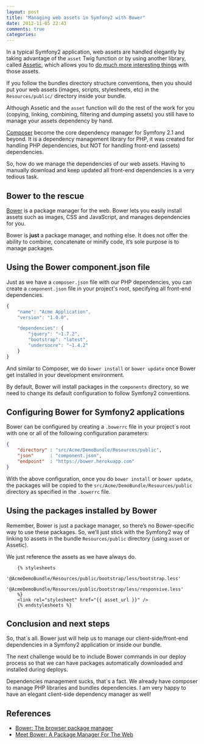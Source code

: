 ```yaml
---
layout: post
title: "Managing web assets in Symfony2 with Bower"
date: 2012-11-05 22:43
comments: true
categories:
---
```

In a typical Symfony2 application, web assets are handled elegantly by taking advantage of the `asset` Twig function or by using another library, called [Assetic](https://github.com/kriswallsmith/assetic), which allows you to [do much more interesting things](http://symfony.com/doc/current/cookbook/assetic/asset_management.html) with those assets.

If you follow the bundles directory structure conventions, then you should put your web assets (images, scripts, stylesheets, etc) in the `Resources/public/` directory inside your bundle.

Although Assetic and the `asset` function will do the rest of the work for you (copying, linking, combining, filtering and dumping assets) you still have to manage your assets dependency by hand.

[Composer](http://getcomposer.org/) become the core dependency manager for Symfony 2.1 and beyond. It is a dependency management library for PHP, it was created for handling PHP dependencies, but NOT for handling front-end (assets) dependencies.

So, how do we manage the dependencies of our web assets. Having to manually download and keep updated all front-end dependencies is a very tedious task.

## Bower to the rescue

[Bower](http://twitter.github.com/bower/) is a package manager for the web. Bower lets you easily install assets such as images, CSS and JavaScript, and manages dependencies for you.

Bower is **just** a package manager, and nothing else. It does not offer the ability to combine, concatenate or minify code, it’s sole purpose is to manage packages.

## Using the Bower component.json file

Just as we have a `composer.json` file with our PHP dependencies, you can create a `component.json` file in your project's root, specifying all front-end dependencies.

``` javascript Sample component.json file.
{
	"name": "Acme Application",
    "version": "1.0.0",

    "dependencies": {
    	"jquery": "~1.7.2",
    	"bootstrap": "latest",
 		"undersocre": "~1.4.2"
  	}
}
```

And similar to Composer, we do `bower install` or `bower update` once Bower get installed in your development environment.

By default, Bower will install packages in the `components` directory, so we need to change its default configuration to follow Symfony2 conventions.

## Configuring Bower for Symfony2 applications

Bower can be configured by creating a `.bowerrc` file in your project´s root with one or all of the following configuration parameters:

``` json .bowerrc configuration file
{
    "directory" : "src/Acme/DemoBundle/Resources/public",
    "json"      : "component.json",
    "endpoint"  : "https://bower.herokuapp.com"
}
```

With the above configuration, once you do `bower install` or `bower update`, the packages will be copied to the `src/Acme/DemoBundle/Resources/public` directory as specified in the `.bowerrc` file.

## Using the packages installed by Bower

Remember, Bower is just a package manager, so there’s no Bower-specific way to use these packages. So, we’ll just stick with the Symfony2 way of linking to assets in the bundle `Resources/public` directory (using `asset` or Assetic).

We just reference the assets as we have always do.

```html+jinja
    {% stylesheets
        '@AcmeDemoBundle/Resources/public/bootstrap/less/bootstrap.less'
        '@AcmeDemoBundle/Resources/public/bootstrap/less/responsive.less'
    %}
    <link rel="stylesheet" href="{{ asset_url }}" />
    {% endstylesheets %}
```

## Conclusion and next steps

So, that´s all. Bower just will help us to manage our client-side/front-end dependencies in a Symfony2 application or inside our bundle.

The next challenge would be to include Bower commands in our deploy process so that we can have packages automatically downloaded and installed during deploys.

Dependencies management sucks, that´s a fact. We already have composer to manage PHP libraries and bundles dependencies. I am very happy to have an elegant client-side dependency manager as well!

## References
- [Bower: The browser package manager](http://twitter.github.com/bower/)
- [Meet Bower: A Package Manager For The Web](http://net.tutsplus.com/tutorials/tools-and-tips/meet-bower-a-package-manager-for-the-web/)



